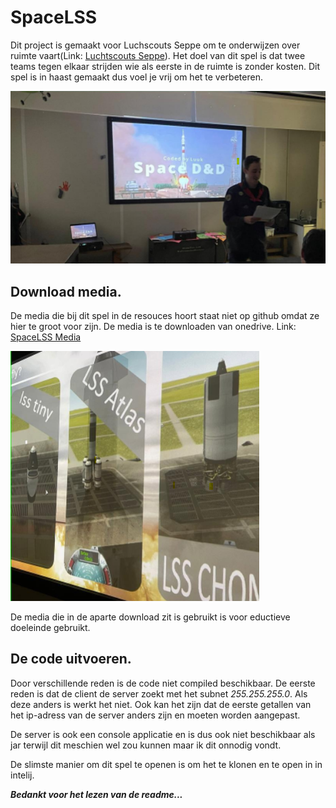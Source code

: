 # SpaceLSS
Dit project is gemaakt voor Luchscouts Seppe om te onderwijzen over ruimte vaart(Link: 	[Luchtscouts Seppe](https://www.luchtscouts.nl)). Het doel van dit spel is dat twee teams tegen elkaar strijden wie als eerste in de ruimte is zonder kosten. Dit spel is in haast gemaakt dus voel je vrij om het te verbeteren. 

![image](intro.png)

## Download media.
De media die bij dit spel in de resouces hoort staat niet op github omdat ze hier te groot voor zijn. De media is te downloaden van onedrive.
Link: 	[SpaceLSS Media](https://1drv.ms/u/s!AowJLkrWqQFRasNknAMkdkJdGB0?e=tageKJ)

![image](multi.png)

De media die in de aparte download zit is gebruikt is voor eductieve doeleinde gebruikt.

## De code uitvoeren.
Door verschillende reden is de code niet compiled beschikbaar. De eerste reden is dat de client de server zoekt met het subnet *255.255.255.0*. Als deze anders is werkt het niet. Ook kan het zijn dat de eerste getallen van het ip-adress van de server anders zijn en moeten worden aangepast. 

De server is ook een console applicatie en is dus ook niet beschikbaar als jar terwijl dit meschien wel zou kunnen maar ik dit onnodig vondt.

De slimste manier om dit spel te openen is om het te klonen en te open in in intelij.

***Bedankt voor het lezen van de readme...***
